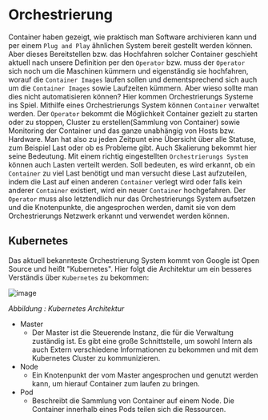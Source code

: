 # Orchestrierung

Container haben gezeigt, wie praktisch man Software archivieren kann und per einem `Plug and Play` ähnlichen System bereit gestellt werden können. Aber dieses Bereitstellen bzw. das Hochfahren solcher Container geschieht aktuell nach unsere Definition per den `Operator` bzw. muss der `Operator` sich noch um die Maschinen kümmern und eigenständig sie hochfahren, worauf die `Container Images` laufen sollen und dementsprechend sich auch um die `Container Images` sowie Laufzeiten kümmern. Aber wieso sollte man dies nicht automatisieren können? Hier kommen Orchestrierungs Systeme ins Spiel. Mithilfe eines Orchestrierungs System können `Container` verwaltet werden. Der `Operator` bekommt die Möglichkeit Container gezielt zu starten oder zu stoppen, Cluster zu erstellen(Sammlung von Container) sowie Monitoring der Container und das ganze unabhängig von Hosts bzw. Hardware. Man hat also zu jeden Zeitpunt eine Übersicht über alle Statuse, zum Beispiel Last oder ob es Probleme gibt. Auch Skalierung bekommt hier seine Bedeutung. Mit einem richtig eingestellten `Orchestrierungs System` können auch Lasten verteilt werden. Soll bedeuten, es wird erkannt, ob ein `Container` zu viel Last benötigt und man versucht diese Last aufzuteilen, indem die Last auf einen anderen `Container` verlegt wird oder falls kein anderer `Container` existiert, wird ein neuer `Container` hochgefahren. Der `Operator` muss also letztendlich nur das Orchestrierungs System aufsetzen und die Knotenpunkte, die angesprochen werden, damit sie von dem Orchestrierungs Netzwerk erkannt und verwendet werden können.

## Kubernetes

Das aktuell bekannteste Orchestrierung System kommt von Google ist Open Source und heißt "Kubernetes". Hier folgt die Architektur um ein besseres Verständis über `Kubernetes` zu bekommen:

![image](https://www.cloud-mag.com/wp-content/uploads/2017/12/kubernetes-890x630.jpg)

*Abbildung : Kubernetes Architektur*

- Master
    - Der Master ist die Steuerende Instanz, die für die Verwaltung zuständig ist. Es gibt eine große Schnittstelle, um sowohl Intern als auch Extern verschiedene Informationen zu bekommen und mit dem Kubernetes Cluster zu kommunizieren.
- Node
    - Ein Knotenpunkt der vom Master angesprochen und genutzt werden kann, um hierauf Container zum laufen zu bringen. 
- Pod
    - Beschreibt die Sammlung von Container auf einem Node. Die Container innerhalb eines Pods teilen sich die Ressourcen.